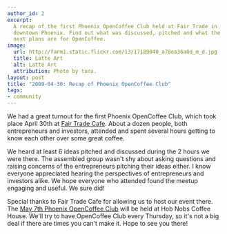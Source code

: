 ```yaml
---
author_id: 2
excerpt:
  A recap of the first Phoenix OpenCoffee Club held at Fair Trade in
  downtown Phoenix. Find out what was discussed, pitched and what the
  next plans are for OpenCoffee.
image:
  url: http://farm1.static.flickr.com/13/17189040_a78ea36a0d_m_d.jpg
  title: Latte Art
  alt: Latte Art
  attribution: Photo by tonx.
layout: post
title: "2009-04-30: Recap of Phoenix OpenCoffee Club"
tags:
- community
---
```


We had a great turnout for the first Phoenix OpenCoffee Club, which took place April 30th at [Fair Trade Cafe](http://www.azfairtrade.com). About a dozen people, both entrepreneurs and investors, attended and spent several hours getting to know each other over some great coffee.

We heard at least 6 ideas pitched and discussed during the 2 hours we were there. The assembled group wasn't shy about asking questions and raising concerns of the entrepreneurs pitching their ideas either. I know everyone appreciated hearing the perspectives of entrepreneurs and investors alike. We hope everyone who attended found the meetup engaging and useful. We sure did!

Special thanks to Fair Trade Cafe for allowing us to host our event there. The [May 7th Phoenix OpenCoffee Club](http://upcoming.yahoo.com/event/2561649/) will be held at Hob Nobs Coffee House. We'll try to have OpenCoffee Club every Thursday, so it's not a big deal if there are times you can't make it. Hope to see you there!
